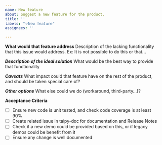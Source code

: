 ```yaml
---
name: New feature
about: Suggest a new feature for the product.
title: ''
labels: "✨New feature"
assignees: ''

---
```


**What would that feature address**
Description of the lacking functionality that this issue would address.
Ex: It is not possible to do this or that...

***Description of the ideal solution***
What would be the best way to provide that functionality

***Caveats***
What impact could that feature have on the rest of the product, and should be taken special care of?

***Other options***
What else could we do (workaround, third-party...)?

**Acceptance Criteria**
- [ ] Ensure new code is unit tested, and check code coverage is at least 90%
- [ ] Create related issue in taipy-doc for documentation and Release Notes
- [ ] Check if a new demo could be provided based on this, or if legacy demos could be benefit from it
- [ ] Ensure any change is well documented
